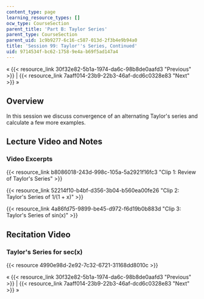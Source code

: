 ```yaml
---
content_type: page
learning_resource_types: []
ocw_type: CourseSection
parent_title: 'Part B: Taylor Series'
parent_type: CourseSection
parent_uid: 1c9b9277-6c16-c587-013d-2f3b4e9b94a0
title: 'Session 99: Taylor''s Series, Continued'
uid: 9714534f-bc62-1758-9e4a-b69f5ad147a4
---
```


« {{< resource_link 30f32e82-5b1a-1974-da6c-98b8de0aafd3 "Previous" >}} | {{< resource_link 7aaff014-23b9-22b3-46af-dcd6c0328e83 "Next" >}} »

Overview
--------

In this session we discuss convergence of an alternating Taylor's series and calculate a few more examples.

Lecture Video and Notes
-----------------------

### Video Excerpts

{{< resource_link b8086018-243d-998c-105a-5a2921f16fc3 "Clip 1: Review of Taylor's Series" >}}

{{< resource_link 52214f10-b4bf-d356-3b04-b560ea00fe26 "Clip 2: Taylor's Series of 1/(1 + x)" >}}

{{< resource_link 4a86fd75-9899-be45-d972-f6d19b0b883d "Clip 3: Taylor's Series of sin(x)" >}}

Recitation Video
----------------

  

### Taylor's Series for sec(x)

{{< resource 4990e98d-2e92-7c32-6721-31168dd8010c >}}

« {{< resource_link 30f32e82-5b1a-1974-da6c-98b8de0aafd3 "Previous" >}} | {{< resource_link 7aaff014-23b9-22b3-46af-dcd6c0328e83 "Next" >}} »